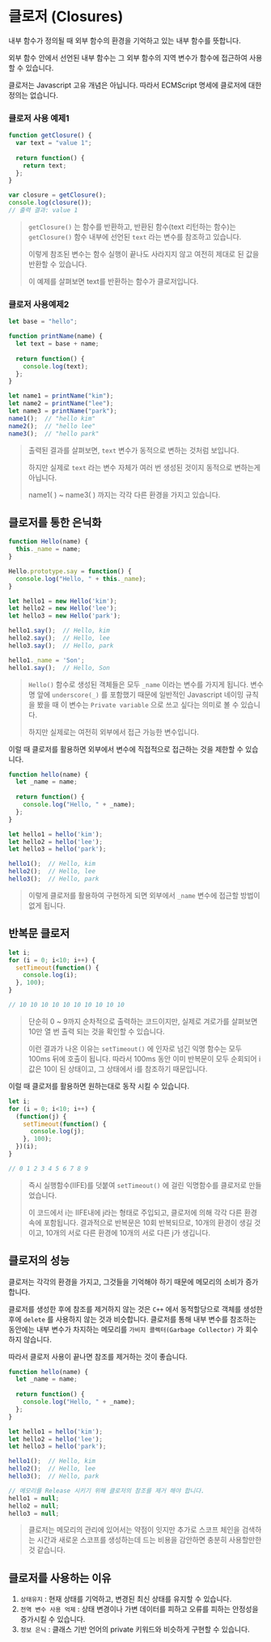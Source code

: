 # 클로저 (Closures)

내부 함수가 정의될 때 외부 함수의 환경을 기억하고 있는 내부 함수를 뜻합니다.

외부 함수 안에서 선언된 내부 함수는 그 외부 함수의 지역 변수가 함수에 접근하여 사용할 수 있습니다.

클로저는 Javascript 고유 개념은 아닙니다. 따라서 ECMScript 명세에 클로저에 대한 정의는 없습니다. 

### 클로저 사용 예제1

``` javascript
function getClosure() {
  var text = "value 1";
  
  return function() {
    return text;
  };
}

var closure = getClosure();
console.log(closure());
// 출력 결과: value 1
```

> `getClosure()` 는 함수를 반환하고, 반환된 함수(text 리턴하는 함수)는 `getClosure()` 함수 내부에 선언된 `text` 라는 변수를 참조하고 있습니다.
>
> 이렇게 참조된 변수는 함수 실행이 끝나도 사라지지 않고 여전히 제대로 된 값을 반환할 수 있습니다.
>
> 이 예제를 살펴보면 text를 반환하는 함수가 클로저입니다.

### 클로저 사용예제2

``` javascript
let base = "hello";

function printName(name) {
  let text = base + name;
  
  return function() {
    console.log(text);
  };
}

let name1 = printName("kim");
let name2 = printName("lee");
let name3 = printName("park");
name1();  // "hello kim"
name2();  // "hello lee"
name3();  // "hello park"
```

> 출력된 결과를 살펴보면, `text` 변수가 동적으로 변하는 것처럼 보입니다.
>
> 하지만 실제로 `text` 라는 변수 자체가 여러 번 생성된 것이지 동적으로 변하는게 아닙니다.
>
> name1( ) ~ name3( ) 까지는 각각 다른 환경을 가지고 있습니다.

## 클로저를 통한 은닉화

``` javascript
function Hello(name) {
  this._name = name;
}

Hello.prototype.say = function() {
  console.log("Hello, " + this._name);
}

let hello1 = new Hello('kim');
let hello2 = new Hello('lee');
let hello3 = new Hello('park');

hello1.say();  // Hello, kim
hello2.say();  // Hello, lee
hello3.say();  // Hello, park

hello1._name = 'Son';
hello1.say();  // Hello, Son
```

> `Hello()` 함수로 생성된 객체들은 모두 `_name` 이라는 변수를 가지게 됩니다. 변수명 앞에 `underscore(_)` 를 포함했기 때문에 일반적인 Javascript 네이밍 규칙을 봤을 때 이 변수는 `Private variable` 으로 쓰고 싶다는 의미로 볼 수 있습니다.
>
> 하지만 실제로는 여전히 외부에서 접근 가능한 변수입니다.

이럴 때 클로저를 활용하면 외부에서 변수에 직접적으로 접근하는 것을 제한할 수 있습니다.

``` javascript
function hello(name) {
  let _name = name;
  
  return function() {
    console.log("Hello, " + _name);
  };
}

let hello1 = hello('kim');
let hello2 = hello('lee');
let hello3 = hello('park');

hello1();  // Hello, kim
hello2();  // Hello, lee
hello3();  // Hello, park
```

> 이렇게 클로저를 활용하여 구현하게 되면 외부에서 `_name` 변수에 접근할 방법이 없게 됩니다.

## 반복문 클로저

```javascript
let i;
for (i = 0; i<10; i++) {
  setTimeout(function() {
    console.log(i);
  }, 100);
}

// 10 10 10 10 10 10 10 10 10 10
```

> 단순히 0 ~ 9까지 순차적으로 출력하는 코드이지만, 실제로 겨로가를 살펴보면 10만 열 번 출력 되는 것을 확인할 수 있습니다.
>
> 이런 결과가 나온 이유는 `setTimeout()` 에 인자로 넘긴 익명 함수는 모두 100ms 뒤에 호출이 됩니다. 따라서 100ms 동안 이미 반복문이 모두 순회되어 i 값은 10이 된 상태이고, 그 상태에서 i를 참조하기 때문입니다.

이럴 때 클로저를 활용하면 원하는대로 동작 시킬 수 있습니다.

```javascript
let i;
for (i = 0; i<10; i++) {
  (function(j) {
    setTimeout(function() {
      console.log(j);
    }, 100);
  })(i);
}

// 0 1 2 3 4 5 6 7 8 9
```

> 즉시 실행함수(IIFE)를 덧붙여 `setTimeout()` 에 걸린 익명함수를 클로저로 만들었습니다.
>
> 이 코드에서 i는 IIFE내에 j라는 형태로 주입되고, 클로저에 의해 각각 다른 환경속에 포함됩니다. 결과적으로 반복문은 10회 반복되므로, 10개의 환경이 생길 것이고, 10개의 서로 다른 환경에 10개의 서로 다른 j가 생깁니다.

## 클로저의 성능

클로저는 각각의 환경을 가지고, 그것들을 기억해야 하기 때문에 메모리의 소비가 증가합니다.

클로저를 생성한 후에 참조를 제거하지 않는 것은 `C++` 에서 동적할당으로 객체를 생성한 후에 `delete` 를 사용하지 않는 것과 비슷합니다. 클로저를 통해 내부 변수를 참조하는 동안에는 내부 변수가 차지하는 메모리를 `가비지 콜렉터(Garbage Collector)` 가 회수하지 않습니다.

따라서 클로저 사용이 끝나면 참조를 제거하는 것이 좋습니다.

``` javascript
function hello(name) {
  let _name = name;
  
  return function() {
    console.log("Hello, " + _name);
  };
}

let hello1 = hello('kim');
let hello2 = hello('lee');
let hello3 = hello('park');

hello1();  // Hello, kim
hello2();  // Hello, lee
hello3();  // Hello, park

// 메모리를 Release 시키기 위해 클로저의 참조를 제거 해야 합니다.
hello1 = null;
hello2 = null;
hello3 = null;
```

> 클로저는 메모리의 관리에 있어서는 약점이 잇지만 추가로 스코프 체인을 검색하는 시간과 새로운 스코프를 생성하는데 드는 비용을 감안하면 충분히 사용할만한 것 같습니다.



## 클로저를 사용하는 이유

1. `상태유지` : 현재 상태를 기억하고, 변경된 최신 상태를 유지할 수 있습니다.
2. `전역 변수 사용 억제` : 상태 변경이나 가변 데이터를 피하고 오류를 피하는 안정성을 증가시킬 수 있습니다.
3. `정보 은닉` : 클래스 기반 언어의 private 키워드와 비슷하게 구현할 수 있습니다.